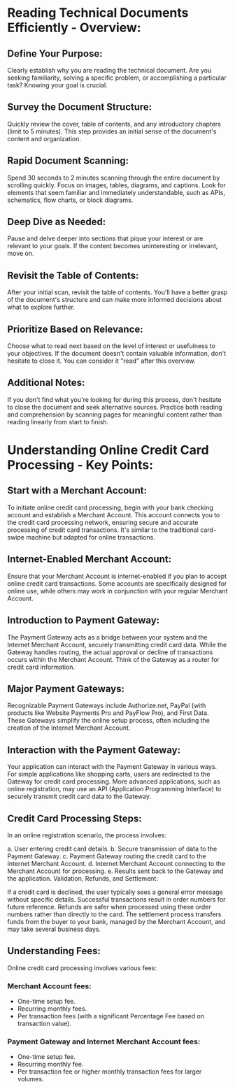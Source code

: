 # Reading Technical Documents Efficiently - Overview:

## Define Your Purpose:

Clearly establish why you are reading the technical document. Are you seeking familiarity, solving a specific problem, or accomplishing a particular task? Knowing your goal is crucial.
## Survey the Document Structure:

Quickly review the cover, table of contents, and any introductory chapters (limit to 5 minutes). This step provides an initial sense of the document's content and organization.
## Rapid Document Scanning:

Spend 30 seconds to 2 minutes scanning through the entire document by scrolling quickly. Focus on images, tables, diagrams, and captions. Look for elements that seem familiar and immediately understandable, such as APIs, schematics, flow charts, or block diagrams.
## Deep Dive as Needed:

Pause and delve deeper into sections that pique your interest or are relevant to your goals. If the content becomes uninteresting or irrelevant, move on.
## Revisit the Table of Contents:

After your initial scan, revisit the table of contents. You'll have a better grasp of the document's structure and can make more informed decisions about what to explore further.
## Prioritize Based on Relevance:

Choose what to read next based on the level of interest or usefulness to your objectives. If the document doesn't contain valuable information, don't hesitate to close it. You can consider it "read" after this overview.
## Additional Notes:

If you don't find what you're looking for during this process, don't hesitate to close the document and seek alternative sources.
Practice both reading and comprehension by scanning pages for meaningful content rather than reading linearly from start to finish.

# Understanding Online Credit Card Processing - Key Points:

## Start with a Merchant Account:

To initiate online credit card processing, begin with your bank checking account and establish a Merchant Account. This account connects you to the credit card processing network, ensuring secure and accurate processing of credit card transactions. It's similar to the traditional card-swipe machine but adapted for online transactions.
## Internet-Enabled Merchant Account:

Ensure that your Merchant Account is internet-enabled if you plan to accept online credit card transactions. Some accounts are specifically designed for online use, while others may work in conjunction with your regular Merchant Account.
## Introduction to Payment Gateway:

The Payment Gateway acts as a bridge between your system and the Internet Merchant Account, securely transmitting credit card data. While the Gateway handles routing, the actual approval or decline of transactions occurs within the Merchant Account. Think of the Gateway as a router for credit card information.
## Major Payment Gateways:

Recognizable Payment Gateways include Authorize.net, PayPal (with products like Website Payments Pro and PayFlow Pro), and First Data. These Gateways simplify the online setup process, often including the creation of the Internet Merchant Account.
## Interaction with the Payment Gateway:

Your application can interact with the Payment Gateway in various ways. For simple applications like shopping carts, users are redirected to the Gateway for credit card processing. More advanced applications, such as online registration, may use an API (Application Programming Interface) to securely transmit credit card data to the Gateway.
## Credit Card Processing Steps:

In an online registration scenario, the process involves:

a. User entering credit card details.
b. Secure transmission of data to the Payment Gateway.
c. Payment Gateway routing the credit card to the Internet Merchant Account.
d. Internet Merchant Account connecting to the Merchant Account for processing.
e. Results sent back to the Gateway and the application.
Validation, Refunds, and Settlement:

If a credit card is declined, the user typically sees a general error message without specific details. Successful transactions result in order numbers for future reference. Refunds are safer when processed using these order numbers rather than directly to the card. The settlement process transfers funds from the buyer to your bank, managed by the Merchant Account, and may take several business days.
## Understanding Fees:

Online credit card processing involves various fees:
### Merchant Account fees:
- One-time setup fee.
- Recurring monthly fees.
- Per transaction fees (with a significant Percentage Fee based on transaction value).
### Payment Gateway and Internet Merchant Account fees:
- One-time setup fee.
- Recurring monthly fee.
- Per transaction fee or higher monthly transaction fees for larger volumes.
